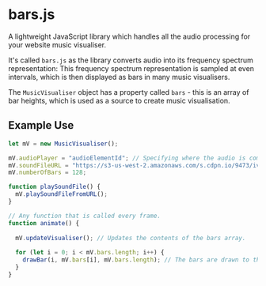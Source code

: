 # bars.js

A lightweight JavaScript library which handles all the audio processing for your website music visualiser.

It's called `bars.js` as the library converts audio into its frequency spectrum representation: This frequency spectrum representation is sampled at even intervals, which is then displayed as bars in many music visualisers.

The `MusicVisualiser` object has a property called `bars` - this is an array of bar heights, which is used as a source to create music visualisation. 

## Example Use

```js
let mV = new MusicVisualiser();

mV.audioPlayer = "audioElementId"; // Specifying where the audio is coming from.
mV.soundFileURL = "https://s3-us-west-2.amazonaws.com/s.cdpn.io/9473/ivan-ibarra_-_cultos-personales.ogg";
mV.numberOfBars = 128;

function playSoundFile() {
  mV.playSoundFileFromURL();
}

// Any function that is called every frame.
function animate() { 
  
  mV.updateVisualiser(); // Updates the contents of the bars array.
  
  for (let i = 0; i < mV.bars.length; i++) {
    drawBar(i, mV.bars[i], mV.bars.length); // The bars are drawn to the screen.           
  }
}
```
